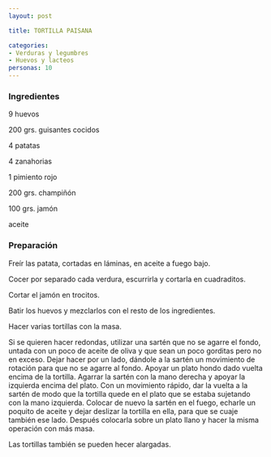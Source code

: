 ```yaml
---
layout: post

title: TORTILLA PAISANA

categories:
- Verduras y legumbres
- Huevos y lacteos
personas: 10 
---
```

<h3>Ingredientes</h3>
9 huevos

200 grs. guisantes cocidos

4 patatas

4 zanahorias

1 pimiento rojo

200 grs. champiñón

100 grs.  jamón

aceite

<h3>Preparación</h3>
Freír las patata, cortadas en láminas, en aceite a fuego bajo.

Cocer por separado cada verdura, escurrirla y cortarla en cuadraditos.

Cortar el jamón en trocitos.

Batir los huevos y mezclarlos con el resto de los ingredientes.

Hacer varias tortillas con la masa.

Si se quieren hacer redondas, utilizar una sartén que no se agarre el fondo, untada con un poco de aceite de oliva y que sean un poco gorditas pero no en exceso. Dejar hacer por un lado, dándole a la sartén un movimiento de rotación para que no se agarre al fondo. Apoyar un plato hondo dado vuelta encima de la tortilla. Agarrar la sartén con la mano derecha y apoyar la izquierda encima del plato. Con un movimiento rápido, dar la vuelta a la sartén de modo que la tortilla quede en el plato que se estaba sujetando con la mano izquierda. Colocar de nuevo la sartén en el fuego, echarle un poquito de aceite y dejar deslizar la tortilla en ella, para que se cuaje también ese lado. Después colocarla sobre un plato llano y hacer la misma operación con más masa.

Las tortillas también se pueden hecer alargadas.